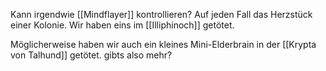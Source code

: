 Kann irgendwie [[Mindflayer]] kontrollieren? Auf jeden Fall das Herzstück einer Kolonie. Wir haben eins im [[Illiphinoch]] getötet.

Möglicherweise haben wir auch ein kleines Mini-Elderbrain in der [[Krypta von Talhund]] getötet. gibts also mehr?